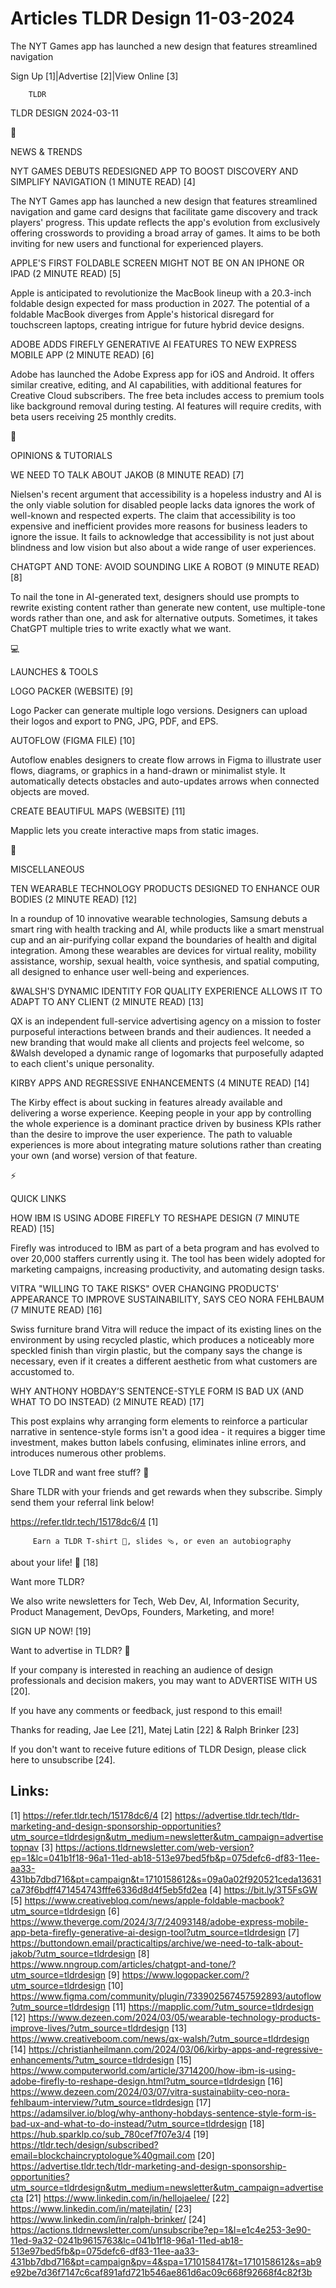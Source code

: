 # Articles TLDR Design 11-03-2024

The NYT Games app has launched a new design that features streamlined
navigation  

 Sign Up [1]|Advertise [2]|View Online [3] 

		TLDR 

TLDR DESIGN 2024-03-11

📱 

NEWS & TRENDS

 NYT GAMES DEBUTS REDESIGNED APP TO BOOST DISCOVERY AND SIMPLIFY
NAVIGATION (1 MINUTE READ) [4] 

 The NYT Games app has launched a new design that features streamlined
navigation and game card designs that facilitate game discovery and
track players' progress. This update reflects the app's evolution from
exclusively offering crosswords to providing a broad array of games.
It aims to be both inviting for new users and functional for
experienced players. 

 APPLE'S FIRST FOLDABLE SCREEN MIGHT NOT BE ON AN IPHONE OR IPAD (2
MINUTE READ) [5] 

 Apple is anticipated to revolutionize the MacBook lineup with a
20.3-inch foldable design expected for mass production in 2027. The
potential of a foldable MacBook diverges from Apple's historical
disregard for touchscreen laptops, creating intrigue for future hybrid
device designs. 

 ADOBE ADDS FIREFLY GENERATIVE AI FEATURES TO NEW EXPRESS MOBILE APP
(2 MINUTE READ) [6] 

 Adobe has launched the Adobe Express app for iOS and Android. It
offers similar creative, editing, and AI capabilities, with additional
features for Creative Cloud subscribers. The free beta includes access
to premium tools like background removal during testing. AI features
will require credits, with beta users receiving 25 monthly credits. 

🚀 

OPINIONS & TUTORIALS

 WE NEED TO TALK ABOUT JAKOB (8 MINUTE READ) [7] 

 Nielsen's recent argument that accessibility is a hopeless industry
and AI is the only viable solution for disabled people lacks data
ignores the work of well-known and respected experts. The claim that
accessibility is too expensive and inefficient provides more reasons
for business leaders to ignore the issue. It fails to acknowledge that
accessibility is not just about blindness and low vision but also
about a wide range of user experiences. 

 CHATGPT AND TONE: AVOID SOUNDING LIKE A ROBOT (9 MINUTE READ) [8] 

 To nail the tone in AI-generated text, designers should use prompts
to rewrite existing content rather than generate new content, use
multiple-tone words rather than one, and ask for alternative outputs.
Sometimes, it takes ChatGPT multiple tries to write exactly what we
want. 

💻 

LAUNCHES & TOOLS

 LOGO PACKER (WEBSITE) [9] 

 Logo Packer can generate multiple logo versions. Designers can upload
their logos and export to PNG, JPG, PDF, and EPS. 

 AUTOFLOW (FIGMA FILE) [10] 

 Autoflow enables designers to create flow arrows in Figma to
illustrate user flows, diagrams, or graphics in a hand-drawn or
minimalist style. It automatically detects obstacles and auto-updates
arrows when connected objects are moved. 

 CREATE BEAUTIFUL MAPS (WEBSITE) [11] 

 Mapplic lets you create interactive maps from static images. 

🎁 

MISCELLANEOUS

 TEN WEARABLE TECHNOLOGY PRODUCTS DESIGNED TO ENHANCE OUR BODIES (2
MINUTE READ) [12] 

 In a roundup of 10 innovative wearable technologies, Samsung debuts a
smart ring with health tracking and AI, while products like a smart
menstrual cup and an air-purifying collar expand the boundaries of
health and digital integration. Among these wearables are devices for
virtual reality, mobility assistance, worship, sexual health, voice
synthesis, and spatial computing, all designed to enhance user
well-being and experiences. 

 &WALSH'S DYNAMIC IDENTITY FOR QUALITY EXPERIENCE ALLOWS IT TO ADAPT
TO ANY CLIENT (2 MINUTE READ) [13] 

 QX is an independent full-service advertising agency on a mission to
foster purposeful interactions between brands and their audiences. It
needed a new branding that would make all clients and projects feel
welcome, so &Walsh developed a dynamic range of logomarks that
purposefully adapted to each client's unique personality. 

 KIRBY APPS AND REGRESSIVE ENHANCEMENTS (4 MINUTE READ) [14] 

 The Kirby effect is about sucking in features already available and
delivering a worse experience. Keeping people in your app by
controlling the whole experience is a dominant practice driven by
business KPIs rather than the desire to improve the user experience.
The path to valuable experiences is more about integrating mature
solutions rather than creating your own (and worse) version of that
feature. 

⚡ 

QUICK LINKS

 HOW IBM IS USING ADOBE FIREFLY TO RESHAPE DESIGN (7 MINUTE READ) [15]


 Firefly was introduced to IBM as part of a beta program and has
evolved to over 20,000 staffers currently using it. The tool has been
widely adopted for marketing campaigns, increasing productivity, and
automating design tasks. 

 VITRA "WILLING TO TAKE RISKS" OVER CHANGING PRODUCTS' APPEARANCE TO
IMPROVE SUSTAINABILITY, SAYS CEO NORA FEHLBAUM (7 MINUTE READ) [16] 

 Swiss furniture brand Vitra will reduce the impact of its existing
lines on the environment by using recycled plastic, which produces a
noticeably more speckled finish than virgin plastic, but the company
says the change is necessary, even if it creates a different aesthetic
from what customers are accustomed to. 

 WHY ANTHONY HOBDAY’S SENTENCE-STYLE FORM IS BAD UX (AND WHAT TO DO
INSTEAD) (2 MINUTE READ) [17] 

 This post explains why arranging form elements to reinforce a
particular narrative in sentence-style forms isn't a good idea - it
requires a bigger time investment, makes button labels confusing,
eliminates inline errors, and introduces numerous other problems. 

Love TLDR and want free stuff? 🎁

 Share TLDR with your friends and get rewards when they subscribe.
Simply send them your referral link below! 

 https://refer.tldr.tech/15178dc6/4 [1] 

		 Earn a TLDR T-shirt 👕, slides 🩴, or even an autobiography
about your life! 🤯 [18] 

Want more TLDR?

 We also write newsletters for Tech, Web Dev, AI, Information
Security, Product Management, DevOps, Founders, Marketing, and more! 

SIGN UP NOW! [19] 

Want to advertise in TLDR? 📰

 If your company is interested in reaching an audience of design
professionals and decision makers, you may want to ADVERTISE WITH US
[20]. 

 If you have any comments or feedback, just respond to this email! 

Thanks for reading, 
Jae Lee [21], Matej Latin [22] & Ralph Brinker [23] 

If you don't want to receive future editions of TLDR Design,
please click here to unsubscribe [24]. 

 

Links:
------
[1] https://refer.tldr.tech/15178dc6/4
[2] https://advertise.tldr.tech/tldr-marketing-and-design-sponsorship-opportunities?utm_source=tldrdesign&utm_medium=newsletter&utm_campaign=advertisetopnav
[3] https://actions.tldrnewsletter.com/web-version?ep=1&lc=041b1f18-96a1-11ed-ab18-513e97bed5fb&p=075defc6-df83-11ee-aa33-431bb7dbd716&pt=campaign&t=1710158612&s=09a0a02f920521ceda13631ca73f6bdff471454743fffe6336d8d4f5eb5fd2ea
[4] https://bit.ly/3T5FsGW
[5] https://www.creativebloq.com/news/apple-foldable-macbook?utm_source=tldrdesign
[6] https://www.theverge.com/2024/3/7/24093148/adobe-express-mobile-app-beta-firefly-generative-ai-design-tool?utm_source=tldrdesign
[7] https://buttondown.email/practicaltips/archive/we-need-to-talk-about-jakob/?utm_source=tldrdesign
[8] https://www.nngroup.com/articles/chatgpt-and-tone/?utm_source=tldrdesign
[9] https://www.logopacker.com/?utm_source=tldrdesign
[10] https://www.figma.com/community/plugin/733902567457592893/autoflow?utm_source=tldrdesign
[11] https://mapplic.com/?utm_source=tldrdesign
[12] https://www.dezeen.com/2024/03/05/wearable-technology-products-improve-lives/?utm_source=tldrdesign
[13] https://www.creativeboom.com/news/qx-walsh/?utm_source=tldrdesign
[14] https://christianheilmann.com/2024/03/06/kirby-apps-and-regressive-enhancements/?utm_source=tldrdesign
[15] https://www.computerworld.com/article/3714200/how-ibm-is-using-adobe-firefly-to-reshape-design.html?utm_source=tldrdesign
[16] https://www.dezeen.com/2024/03/07/vitra-sustainabiity-ceo-nora-fehlbaum-interview/?utm_source=tldrdesign
[17] https://adamsilver.io/blog/why-anthony-hobdays-sentence-style-form-is-bad-ux-and-what-to-do-instead/?utm_source=tldrdesign
[18] https://hub.sparklp.co/sub_780cef7f07e3/4
[19] https://tldr.tech/design/subscribed?email=blockchaincryptologue%40gmail.com
[20] https://advertise.tldr.tech/tldr-marketing-and-design-sponsorship-opportunities?utm_source=tldrdesign&utm_medium=newsletter&utm_campaign=advertisecta
[21] https://www.linkedin.com/in/hellojaelee/
[22] https://www.linkedin.com/in/matejlatin/
[23] https://www.linkedin.com/in/ralph-brinker/
[24] https://actions.tldrnewsletter.com/unsubscribe?ep=1&l=e1c4e253-3e90-11ed-9a32-0241b9615763&lc=041b1f18-96a1-11ed-ab18-513e97bed5fb&p=075defc6-df83-11ee-aa33-431bb7dbd716&pt=campaign&pv=4&spa=1710158417&t=1710158612&s=ab9e92be7d36f7147c6caf891afd721b546ae861d6ac09c668f92668f4c82f3b